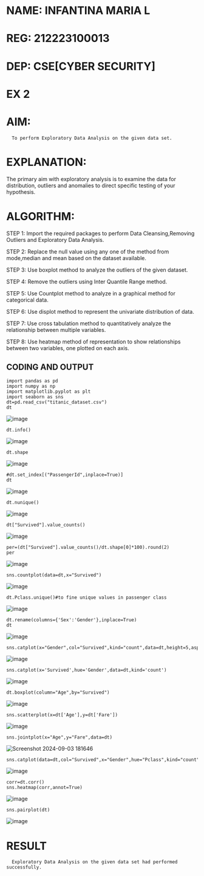 # NAME: INFANTINA MARIA L
# REG: 212223100013
# DEP: CSE[CYBER SECURITY]
# EX 2
# AIM:
      To perform Exploratory Data Analysis on the given data set.
      
# EXPLANATION:
  The primary aim with exploratory analysis is to examine the data for distribution, outliers and anomalies to direct specific testing of your hypothesis.
  
# ALGORITHM:
STEP 1: Import the required packages to perform Data Cleansing,Removing Outliers and Exploratory Data Analysis.

STEP 2: Replace the null value using any one of the method from mode,median and mean based on the dataset available.

STEP 3: Use boxplot method to analyze the outliers of the given dataset.

STEP 4: Remove the outliers using Inter Quantile Range method.

STEP 5: Use Countplot method to analyze in a graphical method for categorical data.

STEP 6: Use displot method to represent the univariate distribution of data.

STEP 7: Use cross tabulation method to quantitatively analyze the relationship between multiple variables.

STEP 8: Use heatmap method of representation to show relationships between two variables, one plotted on each axis.

## CODING AND OUTPUT
```
import pandas as pd
import numpy as np
import matplotlib.pyplot as plt
import seaborn as sns
dt=pd.read_csv("titanic_dataset.csv")
dt
```
![image](https://github.com/user-attachments/assets/14a4d423-616e-4319-bb3d-45f59fdc00a9)
```
dt.info()
```
![image](https://github.com/user-attachments/assets/5f7fdb2c-87ac-41f7-b24c-e9ff292e54f0)

```
dt.shape
```
![image](https://github.com/user-attachments/assets/ae1bd2ac-9652-4aa9-ab1d-9185372e47a1)

```
#dt.set_index[("PassengerId",inplace=True)]
dt
```
![image](https://github.com/user-attachments/assets/82755722-f31f-4de1-86c7-d3e09ab28527)

```
dt.nunique()
```
![image](https://github.com/user-attachments/assets/31336ddd-e91a-4e85-bcf4-313f9b02fe93)

```
dt["Survived"].value_counts()
```
![image](https://github.com/user-attachments/assets/1bdd8fb4-d83c-48e4-a592-9828262cd0d2)

```
per=(dt["Survived"].value_counts()/dt.shape[0]*100).round(2)
per
```
![image](https://github.com/user-attachments/assets/c7475a63-0b5a-4b56-8bc0-2ba4968d7739)

```
sns.countplot(data=dt,x="Survived")
```
![image](https://github.com/user-attachments/assets/10ee6987-6c0d-498b-89f6-6b10eec67ab3)

```
dt.Pclass.unique()#to fine unique values in passenger class
```
![image](https://github.com/user-attachments/assets/192e5cb3-9c49-479d-8e22-d6334aebdcb2)

```
dt.rename(columns={'Sex':'Gender'},inplace=True)
dt
```
![image](https://github.com/user-attachments/assets/759b70e8-0bd3-4221-a645-ca2aa0eb26ab)

```
sns.catplot(x="Gender",col="Survived",kind="count",data=dt,height=5,aspect=0.7)
```
![image](https://github.com/user-attachments/assets/f3a0bdb6-4d0a-4bf0-8eda-6ab3ad2b77a0)

```
sns.catplot(x='Survived',hue='Gender',data=dt,kind='count')
```
![image](https://github.com/user-attachments/assets/caf31a39-6cee-417b-a59d-b73e9bc12b90)

```
dt.boxplot(column="Age",by="Survived")
```
![image](https://github.com/user-attachments/assets/ef424953-4c8f-493b-991d-55641f80d581)

```
sns.scatterplot(x=dt['Age'],y=dt['Fare'])
```
![image](https://github.com/user-attachments/assets/e742e6b4-6c25-41c0-ba44-e91e2deec6b2)

```
sns.jointplot(x="Age",y="Fare",data=dt)
```
![Screenshot 2024-09-03 181646](https://github.com/user-attachments/assets/68e2a8f0-3b75-4696-9fe3-a2fe3bc4cc6f)

```
sns.catplot(data=dt,col="Survived",x="Gender",hue="Pclass",kind="count")
```
![image](https://github.com/user-attachments/assets/c758fb79-8a75-46e4-9575-de5e104b4cbd)

```
corr=dt.corr()
sns.heatmap(corr,annot=True)
```
![image](https://github.com/user-attachments/assets/7fec69ac-9f20-482f-af93-4408809d8557)

```
sns.pairplot(dt)
```
![image](https://github.com/user-attachments/assets/f29cce45-4bee-4d89-a1d8-2c4055caf0ba)

# RESULT
      Exploratory Data Analysis on the given data set had performed successfully.
